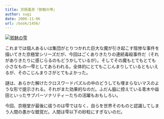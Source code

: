 ```yaml
---
title: 京極夏彦『邪魅の雫』
author: sugi
date: 2006-11-06
url: /book/1456/
---
```

<a href="http://www.amazon.co.jp/exec/obidos/ASIN/4061824384/chezsugi-22/ref=nosim/" name="amazletlink" target="_blank"><img src="http://i1.wp.com/ecx.images-amazon.com/images/I/510YL9%2BKibL._SL160_.jpg?w=660" alt="邪魅の雫" class="alignleft" data-recalc-dims="1" /></a>

これまでは個人あるいは集団がとりつかれた巨大な魔が引き起こす陰惨な事件を描いてきた京極堂シリーズだが、今回はごくありきたりの連続毒殺事件だ（それがありきたりに感じらるのもどうかしているが）。そしてその魔もとてもとても小さなもの―雫としてあらわれる。全体的にとてもこじんまりしているともいえるが、そのこじんまりさがとてもよかった。

謎は、あらかた解けたクロスワードパズルの中のどうしても埋まらないマスのような形で提示される。それがまた効果的なのだ。ふだん脇に控えている青木や益田といったサブパーソナリティーたちの活躍もおもしろい。

今回、京極堂が最後に祓うのは雫ではなく、自らを世界そのものと認識してしまう人間の愚かな錯覚だ。人間は雫以下の砂粒にすぎないのだ。

